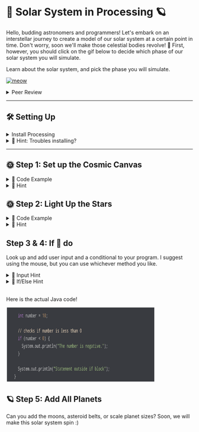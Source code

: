# 🌌 Solar System in Processing 🪐

Hello, budding astronomers and programmers! Let's embark on an interstellar journey to create a model of our solar system at a certain point in time. Don't worry, soon we'll make those celestial bodies revolve! 🚀 First, however, you should click on the gif below to decide which phase of our solar system you will simulate. 


Learn about the solar system, and pick the phase you will simulate.

<a href="https://youtu.be/TBikbn5XJhg?feature=shared"><img src="solar.gif" alt="meow" width="500" height="500"></a>

<details>
<summary>Peer Review</summary>
    
Before moving on, you must have your idea/plan peer-reviewed by three other students, and you will be asked to explain the <a href="https://processing.org/reference/translate_.html"> `translate(x,y)` function</a>, use user input via the mouse, a conditional based on said input, and some pretty shapes 💖
    
    - When Being reviewed: Create a flow chart of your program logic. Then, explain how said logic will represent stage X of our solar system to your peers. Record your feedback from peers for credit.
    
    - When Reviewing: Provide a grow, glow, and original comment 
</details>

---


## 🛠 Setting Up

<details>
    <summary>Install Processing</summary>
    <br>
    1. Get the IDE
    - Visit <a href= "https://processing.org/download/"> Processing's download Page</a>
    - Install and launch Processing. It's like our spaceship control room!

   2. **Ensure You're in Java Mode**:
    - Processing uses Java by default. Just ensure you see 'Java' in the top right.
    
</details>



<details>
  <summary>🌟 Hint: Troubles installing?</summary>
Make sure you have the right version for your operating system. If you get stuck, ask a classmate or your teacher for help.
</details>

---

## 🌞 Step 1: Set up the Cosmic Canvas

<details>
  <summary>👾 Code Example</summary>

<img src="space.png" height="500" width="700">
</details>

<details>
<summary>🌟 Hint</summary>
    
"The `size(800, 600);` sets our universe's width and height. Feel free to make it bigger or smaller!"


</details>


## 🌞 Step 2: Light Up the Stars
<details>
  <summary>👾 Code Example</summary>
    <img src="sun.png" height="500" width="700">


</details>

<details>
  <summary>🌟 Hint</summary>
   
 The `ellipse(400, 300, 100, 100);` function draws the sun. The first two values set the position (x,y), and the last two values set the width and height of the ellipse.
    <br>
    <br>
        <img src="ellipse.png" alt="meow" width="500" height="500">
        <br>
        <br>
You already have been making flow charts and using conditionals! here is a basic condition in java!
<br>
<br>
        <img src="java_if_code" alt="meow" width="500" height="500">

</details>

## Step 3 & 4:  If 🐁 do
Look up and add user input and a conditional to your program. I suggest using the mouse, but you can use whichever method you like. 

<details>
  <summary>🌟 Input Hint</summary>
    Input is the first thing I think about. What data does the program need? Check out this link to see how processing allows a programmer to create interactive works of art!
    <br>
    <br>
        <a href=https://processing.org/examples/mousefunctions.html > Processing Mouse Example </a>
</details>

<details>
  <summary>🌟 If/Else Hint</summary>
   If statements in Java are the same as in every language. The only change is in the structure of the words, i.e., syntax.
    <br>
    <br>
    <img src="java_if_else.png" alt="meow" width="500" height="500">
 
</details>    
<br>

Here is the actual Java code!

<img src="java_if_code.png" alt="meow" width="400" height="200">


## 🪐 Step 5: Add All Planets

Can you add the moons, asteroid belts, or scale planet sizes? Soon, we will make this
solar system spin :)




